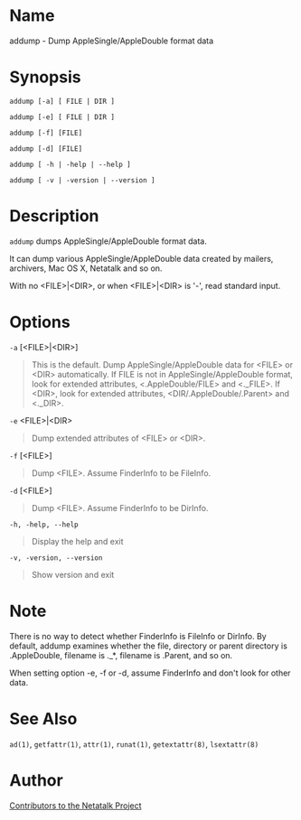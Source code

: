 # Name

addump - Dump AppleSingle/AppleDouble format data

# Synopsis

`addump [-a] [ FILE | DIR ]`

`addump [-e] [ FILE | DIR ]`

`addump [-f] [FILE]`

`addump [-d] [FILE]`

`addump [ -h | -help | --help ]`

`addump [ -v | -version | --version ]`

# Description

`addump` dumps AppleSingle/AppleDouble format data.

It can dump various AppleSingle/AppleDouble data created by mailers,
archivers, Mac OS X, Netatalk and so on.

With no \<FILE\>|\<DIR\>, or when \<FILE\>|\<DIR\> is '-', read standard
input.

# Options

`-a` \[\<FILE\>|\<DIR\>\]

> This is the default. Dump AppleSingle/AppleDouble data for \<FILE\> or
\<DIR\> automatically. If FILE is not in AppleSingle/AppleDouble format,
look for extended attributes, \<.AppleDouble/FILE\> and \<.\_FILE\>. If
\<DIR\>, look for extended attributes, \<DIR/.AppleDouble/.Parent\> and
\<.\_DIR\>.

`-e` \<FILE\>|\<DIR\>

> Dump extended attributes of \<FILE\> or \<DIR\>.

`-f` \[\<FILE\>\]

> Dump \<FILE\>. Assume FinderInfo to be FileInfo.

`-d` \[\<FILE\>\]

> Dump \<FILE\>. Assume FinderInfo to be DirInfo.

`-h, -help, --help`

> Display the help and exit

`-v, -version, --version`

> Show version and exit

# Note

There is no way to detect whether FinderInfo is FileInfo or DirInfo. By
default, addump examines whether the file, directory or parent directory
is .AppleDouble, filename is .\_\*, filename is .Parent, and so on.

When setting option -e, -f or -d, assume FinderInfo and don't look for
other data.

# See Also

`ad(1)`, `getfattr(1)`, `attr(1)`, `runat(1)`, `getextattr(8)`,
`lsextattr(8)`

# Author

[Contributors to the Netatalk Project](https://netatalk.io/contributors)
